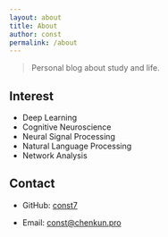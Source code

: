 ```yaml
---
layout: about
title: About
author: const
permalink: /about
---
```


> Personal blog about study and life.

## Interest

- Deep Learning
- Cognitive Neuroscience
- Neural Signal Processing
- Natural Language Processing
- Network Analysis

## Contact

- GitHub: [const7](https://github.com/const7)

- Email: <const@chenkun.pro>

<!-- ## GitHub Chart

![GitHub Chart](https://ghchart.rshah.org/const7) -->
